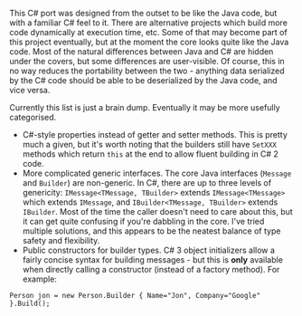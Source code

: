 This C# port was designed from the outset to be like the Java code, but with a familiar C# feel to it. There are alternative projects which build more code dynamically at execution time, etc. Some of that may become part of this project eventually, but at the moment the core looks quite like the Java code. Most of the natural differences between Java and C# are hidden under the covers, but some differences are user-visible. Of course, this in no way reduces the portability between the two - anything data serialized by the C# code should be able to be deserialized by the Java code, and vice versa.

Currently this list is just a brain dump. Eventually it may be more usefully categorised.

  * C#-style properties instead of getter and setter methods. This is pretty much a given, but it's worth noting that the builders still have `SetXXX` methods which return `this` at the end to allow fluent building in C# 2 code.
  * More complicated generic interfaces. The core Java interfaces (`Message` and `Builder`) are non-generic. In C#, there are up to three levels of genericity: `IMessage<TMessage, TBuilder>` extends `IMessage<TMessage>` which extends `IMessage`, and `IBuilder<TMessage, TBuilder>` extends `IBuilder`. Most of the time the caller doesn't need to care about this, but it can get quite confusing if you're dabbling in the core. I've tried multiple solutions, and this appears to be the neatest balance of type safety and flexibility.
  * Public constructors for builder types. C# 3 object initializers allow a fairly concise syntax for building messages - but this is **only** available when directly calling a constructor (instead of a factory method). For example:

```
Person jon = new Person.Builder { Name="Jon", Company="Google" }.Build();
```
